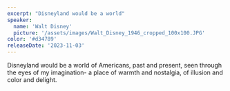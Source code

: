 ```yaml
---
excerpt: "Disneyland would be a world"
speaker:
  name: 'Walt Disney'
  picture: '/assets/images/Walt_Disney_1946_cropped_100x100.JPG'
color: '#d34789'
releaseDate: '2023-11-03'
---
```

Disneyland would be a world of Americans, past and present, seen through the eyes of my imagination- a place of warmth and nostalgia, of illusion and color and delight.